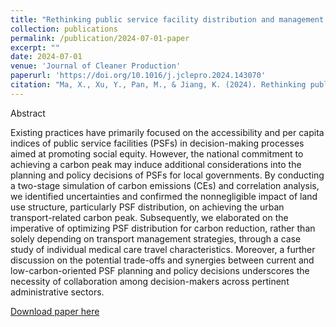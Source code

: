 ```yaml
---
title: "Rethinking public service facility distribution and management strategies with the consideration of carbon peak – Insights from Suzhou, China"
collection: publications
permalink: /publication/2024-07-01-paper
excerpt: ""
date: 2024-07-01
venue: 'Journal of Cleaner Production'
paperurl: 'https://doi.org/10.1016/j.jclepro.2024.143070'
citation: "Ma, X., Xu, Y., Pan, M., & Jiang, K. (2024). Rethinking public service facility distribution and management strategies with the consideration of carbon peak–Insights from Suzhou, China. Journal of Cleaner Production, 468, 143070."
---
```


Abstract

Existing practices have primarily focused on the accessibility and per capita indices of public service facilities (PSFs) in decision-making processes aimed at promoting social equity. However, the national commitment to achieving a carbon peak may induce additional considerations into the planning and policy decisions of PSFs for local governments. By conducting a two-stage simulation of carbon emissions (CEs) and correlation analysis, we identified uncertainties and confirmed the nonnegligible impact of land use structure, particularly PSF distribution, on achieving the urban transport-related carbon peak. Subsequently, we elaborated on the imperative of optimizing PSF distribution for carbon reduction, rather than solely depending on transport management strategies, through a case study of individual medical care travel characteristics. Moreover, a further discussion on the potential trade-offs and synergies between current and low-carbon-oriented PSF planning and policy decisions underscores the necessity of collaboration among decision-makers across pertinent administrative sectors.

[Download paper here](http://sealxuyh.github.io/files/1-s2.0-S0959652624025198-main.pdf)
